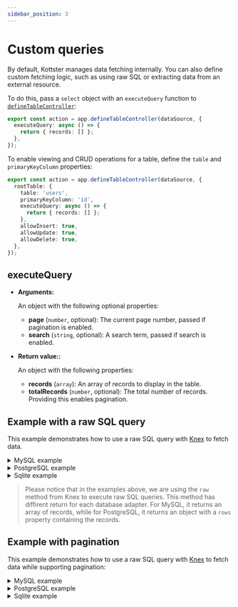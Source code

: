 ```yaml
---
sidebar_position: 3
---
```


# Custom queries

By default, Kottster manages data fetching internally. You can also define custom fetching logic, such as using raw SQL or extracting data from an external resource.

To do this, pass a `select` object with an `executeQuery` function to [`defineTableController`](/table/configuration/api):

```typescript
export const action = app.defineTableController(dataSource, {
  executeQuery: async () => {
    return { records: [] };
  },
});
```

To enable viewing and CRUD operations for a table, define the `table` and `primaryKeyColumn` properties:

```typescript
export const action = app.defineTableController(dataSource, {
  rootTable: {
    table: 'users',
    primaryKeyColumn: 'id',
    executeQuery: async () => {
      return { records: [] };
    },
    allowInsert: true,
    allowUpdate: true,
    allowDelete: true,
  },
});
```

## executeQuery

- **Arguments:**

  An object with the following optional properties:

  - **page** (`number`, optional): The current page number, passed if pagination is enabled.
  - **search** (`string`, optional): A search term, passed if search is enabled.

- **Return value::**

  An object with the following properties:

  - **records** (`array`): An array of records to display in the table.
  - **totalRecords** (`number`, optional): The total number of records. Providing this enables pagination.

## Example with a raw SQL query

This example demonstrates how to use a raw SQL query with [Knex](https://knexjs.org/guide/raw.html) to fetch data.

<details>
  <summary>MySQL example</summary>
  
  ```typescript
  import { TablePage } from '@kottster/react';
  import { app } from '../.server/app';
  import dataSource from '../.server/data-sources/mysql';

  export const action = app.defineTableController(dataSource, {
    executeQuery: async () => {
      const knex = dataSource.adapter.getClient();
      const [records] = await knex.raw(`
        SELECT 
          id, first_name, email 
        FROM 
          users
      `);
      
      return {
        records,
      }
    },
  });

  export default () => (
    <TablePage
      columns={[
        {
          label: 'User ID',
          column: 'id',
        },
        {
          label: 'Name',
          column: 'first_name',
        },
        {
          label: 'Email',
          column: 'email',
        },
      ]}
    />
  );
  ```
</details>

<details>
  <summary>PostgreSQL example</summary>
  
  ```typescript
  import { TablePage } from '@kottster/react';
  import { app } from '../.server/app';
  import dataSource from '../.server/data-sources/postgres';

  export const action = app.defineTableController(dataSource, {
    executeQuery: async () => {
      const knex = dataSource.adapter.getClient();
      const { rows } = await knex.raw(`
        SELECT 
          id, first_name, email 
        FROM 
          users
      `);
      
      return {
        records: rows,
      }
    },
  });

  export default () => (
    <TablePage
      columns={[
        {
          label: 'User ID',
          column: 'id',
        },
        {
          label: 'Name',
          column: 'first_name',
        },
        {
          label: 'Email',
          column: 'email',
        },
      ]}
    />
  );
  ```
</details>

<details>
  <summary>Sqlite example</summary>
  
  ```typescript
  import { TablePage } from '@kottster/react';
  import { app } from '../.server/app';
  import dataSource from '../.server/data-sources/sqlite';

  export const action = app.defineTableController(dataSource, {
    executeQuery: async () => {
      const knex = dataSource.adapter.getClient();
      const records = await knex.raw(`
        SELECT 
          id, first_name, email 
        FROM 
          users
      `);
      
      return {
        records,
      }
    },
  });

  export default () => (
    <TablePage
      columns={[
        {
          label: 'User ID',
          column: 'id',
        },
        {
          label: 'Name',
          column: 'first_name',
        },
        {
          label: 'Email',
          column: 'email',
        },
      ]}
    />
  );
  ```
</details>

> Please notice that in the examples above, we are using the `raw` method from Knex to execute raw SQL queries. This method has diffirent return for each database adapter. For MySQL, it returns an array of records, while for PostgreSQL, it returns an object with a `rows` property containing the records.

## Example with pagination

This example demonstrates how to use a raw SQL query with [Knex](https://knexjs.org/guide/raw.html) to fetch data while supporting pagination:

<details>
  <summary>MySQL example</summary>
  
  ```typescript
  import { TablePage } from '@kottster/react';
  import { app } from '../.server/app';
  import dataSource from '../.server/data-sources/mysql';

  const pageSize = 25;

  export const action = app.defineTableController(dataSource, {
    pageSize,
    executeQuery: async ({ page }) => {
      const knex = dataSource.adapter.getClient();
      const offset = page ? (page - 1) * pageSize : 0;
      
      const [records] = await knex.raw(`
        SELECT 
          id, first_name, email 
        FROM 
          users
        LIMIT :pageSize OFFSET :offset
      `, { pageSize, offset });

      const [[{ count: totalRecords }]] = await knex.raw(`
        SELECT 
          COUNT(*) AS count 
        FROM 
          users
      `);
      
      return {
        records,
        totalRecords,
      }
    },
  });

  export default () => (
    <TablePage
      columns={[
        {
          label: 'User ID',
          column: 'id',
        },
        {
          label: 'Name',
          column: 'first_name',
        },
        {
          label: 'Email',
          column: 'email',
        },
      ]}
    />
  );
  ```
</details>

<details>
  <summary>PostgreSQL example</summary>
  
  ```typescript
  import { TablePage } from '@kottster/react';
  import { app } from '../.server/app';
  import dataSource from '../.server/data-sources/postgres';

  const pageSize = 25;

  export const action = app.defineTableController(dataSource, {
    pageSize,
    executeQuery: async ({ page }) => {
      const knex = dataSource.adapter.getClient();
      const offset = page ? (page - 1) * pageSize : 0;
      
      const { rows: records } = await knex.raw(`
        SELECT 
          id, first_name, email 
        FROM 
          users
        LIMIT :pageSize OFFSET :offset
      `, { pageSize, offset });

      const { rows: [{ count: totalRecords }] } = await knex.raw(`
        SELECT 
          COUNT(*) AS count 
        FROM 
          users
      `);
      
      return {
        records,
        totalRecords,
      }
    },
  });

  export default () => (
    <TablePage
      columns={[
        {
          label: 'User ID',
          column: 'id',
        },
        {
          label: 'Name',
          column: 'first_name',
        },
        {
          label: 'Email',
          column: 'email',
        },
      ]}
    />
  );
  ```
</details>

<details>
  <summary>Sqlite example</summary>
  
  ```typescript
  import { TablePage } from '@kottster/react';
  import { app } from '../.server/app';
  import dataSource from '../.server/data-sources/sqlite';

  const pageSize = 25;

  export const action = app.defineTableController(dataSource, {
    pageSize,
    executeQuery: async ({ page }) => {
      const knex = dataSource.adapter.getClient();
      const offset = page ? (page - 1) * pageSize : 0;
      
      const records = await knex.raw(`
        SELECT 
          id, first_name, email 
        FROM 
          users
        LIMIT :pageSize OFFSET :offset
      `, { pageSize, offset });

      const [{ count: totalRecords }] = await knex.raw(`
        SELECT 
          COUNT(*) AS count 
        FROM 
          users
      `);
      
      return {
        records,
        totalRecords,
      }
    },
  });

  export default () => (
    <TablePage
      columns={[
        {
          label: 'User ID',
          column: 'id',
        },
        {
          label: 'Name',
          column: 'first_name',
        },
        {
          label: 'Email',
          column: 'email',
        },
      ]}
    />
  );
  ```
</details>